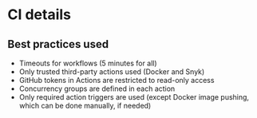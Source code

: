 # CI details

## Best practices used

- Timeouts for workflows (5 minutes for all)
- Only trusted third-party actions used (Docker and Snyk)
- GitHub tokens in Actions are restricted to read-only access
- Concurrency groups are defined in each action
- Only required action triggers are used (except Docker image pushing, which can be done manually, if needed)
